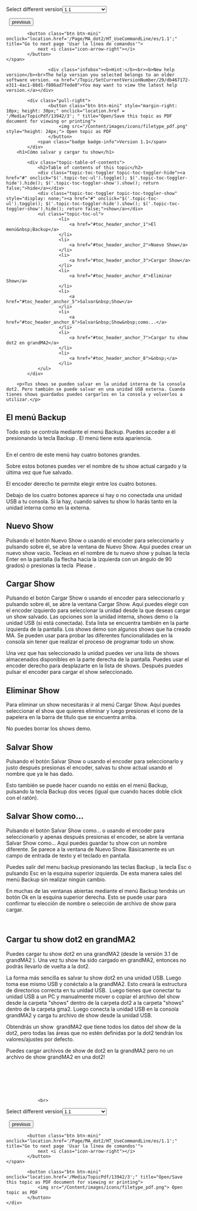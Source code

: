 
<div class="topic-navigation">

<div class="pull-right">
	<span class="pull-left">


<div class="pull-left">
<form action="/Topic/SetCurrentVersionNumber" class="form-inline" id="frmTagSelector" method="post">	<span class="form-mini">
		<div class="input-prepend"><span class="add-on">Select different version</span><select autocomplete="off" id="versionNumberId" name="versionNumberId" onchange="$(this).closest('#frmTagSelector').submit();" style="width: 120px;"><option value="">- latest -</option>
<option selected="selected" value="3">1.1</option>
<option value="7">1.2</option>
<option value="12">1.3</option>
<option value="16">1.5</option>
<option value="29">1.9</option>
</select></div>
		<input data-val="true" data-val-number="The field Int32 must be a number." data-val-required="The Int32 field is required." id="ProductId" name="ProductId" type="hidden" value="7">
		<input id="CurrentGuid" name="CurrentGuid" type="hidden" value="db467172-e311-4ac1-88d1-f886ad7fede0">
	</span>
</form></div>&nbsp;	</span>
	<span class="pull-right" style="white-space: nowrap;">
			<button class="btn btn-mini" onclick="location.href='/Page/MA_dot2/HT_AddAndPatchFixtures/es/1.1'; " title="Go to previous page 'Añadir aparatos y patch'">
				<i class="icon-arrow-left"></i> previous
			</button>

			<button class="btn btn-mini" onclick="location.href='/Page/MA_dot2/HT_UseCommandLine/es/1.1';" title="Go to next page 'Usar la línea de comandos'">
				next <i class="icon-arrow-right"></i> 
			</button>
	</span>
</div>
<div class="clear-fix" style="margin-bottom: 10px"></div>
</div>

					<div class="infobox"><b>Hint:</b><br><b>New help version</b><br>The help version you selected belongs to an older software version. <a href="/Topic/SetCurrentVersionNumber/29/db467172-e311-4ac1-88d1-f886ad7fede0">You may want to view the latest help version.</a></div>

			<div class="pull-right">
					<button class="btn btn-mini" style="margin-right: 10px; height: 30px;" onclick="location.href = '/Media/TopicPdf/13942/3'; " title="Open/Save this topic as PDF document for viewing or printing">
						<img src="/Content/images/icons/filetype_pdf.png" style="height: 24px;"> Open topic as PDF
					</button>
				<span class="badge badge-info">Version 1.1</span>
			</div>
		<h1>Cómo salvar y cargar tu show</h1>

			<div class="topic-table-of-contents">
				<h2>Table of contents of this topic</h2>
				<div class="topic-toc-toggler topic-toc-toggler-hide"><a href="#" onclick="$('.topic-toc-ul').toggle(); $('.topic-toc-toggler-hide').hide(); $('.topic-toc-toggler-show').show(); return false;">hide</a></div>
				<div class="topic-toc-toggler topic-toc-toggler-show" style="display: none;"><a href="#" onclick="$('.topic-toc-ul').toggle(); $('.topic-toc-toggler-hide').show(); $('.topic-toc-toggler-show').hide(); return false;">show</a></div>
				<ul class="topic-toc-ul">
						<li>
							<a href="#toc_header_anchor_1">El menú&nbsp;Backup</a>
						</li>
						<li>
							<a href="#toc_header_anchor_2">Nuevo Show</a>
						</li>
						<li>
							<a href="#toc_header_anchor_3">Cargar Show</a>
						</li>
						<li>
							<a href="#toc_header_anchor_4">Eliminar Show</a>
						</li>
						<li>
							<a href="#toc_header_anchor_5">Salvar&nbsp;Show</a>
						</li>
						<li>
							<a href="#toc_header_anchor_6">Salvar&nbsp;Show&nbsp;como...</a>
						</li>
						<li>
							<a href="#toc_header_anchor_7">Cargar tu show dot2 en grandMA2</a>
						</li>
						<li>
							<a href="#toc_header_anchor_8">&nbsp;</a>
						</li>
				</ul>
			</div>

		<p>Tus shows se pueden salvar en la unidad interna de la consola dot2. Pero también se puede salvar en una unidad USB externa. Cuando tienes shows guardados puedes cargarlos en la consola y volverlos a utilizar.</p>

<a name="toc_header_anchor_1" id="toc_header_anchor_1" class="topic-toc-item"></a><h2>El menú&nbsp;Backup</h2>

<p>Todo esto se controla mediante el menú Backup. Puedes acceder a él presionando la tecla&nbsp;<span class="hardkey">Backup</span>&nbsp;. El menú tiene esta apariencia.</p>

<p><img alt="" src="/Media/Image/Dot2_ViewsandWindows_BackupWindow01_1-0.PNG"></p>

<p>En el centro de este menú hay cuatro botones grandes.</p>

<p>Sobre estos botones puedes ver el nombre de tu show actual cargado y la última vez que fue salvado.</p>

<p>El encoder derecho te permite elegir entre los cuatro botones.</p>

<p>Debajo de los cuatro botones aparece si hay o no conectada una unidad USB a tu consola. Si la hay, cuando salves tu show lo harás tanto en la unidad interna como en la externa.</p>

<a name="toc_header_anchor_2" id="toc_header_anchor_2" class="topic-toc-item"></a><h2>Nuevo Show</h2>

<p>Pulsando el botón&nbsp;<span class="softkey">Nuevo Show</span> o usando el encoder para seleccionarlo y pulsando sobre él, se abre la ventana de Nuevo Show. Aquí puedes crear un nuevo show vacío. Tecleas en el nombre de tu nuevo show y pulsas la tecla Enter en la pantalla (la flecha hacia la izquierda con un ángulo de 90 grados) o presionas la tecla&nbsp; <span class="hardkey">Please</span>&nbsp;.</p>

<a name="toc_header_anchor_3" id="toc_header_anchor_3" class="topic-toc-item"></a><h2>Cargar Show</h2>

<p>Pulsando el botón&nbsp;<span class="softkey">Cargar Show</span>&nbsp;o usando el encoder para seleccionarlo y pulsando sobre él, se abre la ventana Cargar Show. Aquí puedes elegir con el encoder izquierdo para seleccionar la unidad&nbsp;desde la que deseas cargar un show salvado. Las opciones son la unidad interna, shows demo o la unidad USB (si está conectada). Esta lista se encuentra también en la parte izquierda de la pantalla. Los shows demo son algunos shows que ha creado MA. Se pueden usar para probar las diferentes funcionalidades en la consola sin tener que realizar el proceso de programar todo un show.</p>

<p>Una vez que has seleccionado la unidad puedes ver una lista de shows almacenados disponibles en la parte derecha de la pantalla. Puedes usar el encoder derecho para desplazarte en la lista de shows. Después puedes pulsar el encoder para cargar el show seleccionado.</p>

<a name="toc_header_anchor_4" id="toc_header_anchor_4" class="topic-toc-item"></a><h2>Eliminar Show</h2>

<p>Para eliminar un show necesitarás ir al menú Cargar Show. Aquí puedes seleccionar el show que quieres eliminar y luego presionas el icono de la papelera en la barra de título que se encuentra arriba.</p>

<p>No puedes borrar los shows demo.</p>

<a name="toc_header_anchor_5" id="toc_header_anchor_5" class="topic-toc-item"></a><h2>Salvar&nbsp;Show</h2>

<p>Pulsando el botón&nbsp;<span class="softkey">Salvar Show</span> o usando el encoder para seleccionarlo y justo después presionas el encoder, salvas tu show actual usando el nombre que ya le has dado.</p>

<div class="tip">Esto también se puede hacer cuando no estás en el menú Backup, pulsando la tecla&nbsp;<span class="hardkey">Backup</span>&nbsp;dos veces (igual que cuando haces doble click con el ratón).</div>

<a name="toc_header_anchor_6" id="toc_header_anchor_6" class="topic-toc-item"></a><h2>Salvar&nbsp;Show&nbsp;como...</h2>

<p>Pulsando el botón&nbsp;<span class="softkey">Salvar Show como...</span> o usando el encoder para seleccionarlo y apenas después presionas el encoder, se abre la ventana Salvar Show como... Aquí puedes guardar tu show con un nombre diferente. Se parece a la ventana de Nuevo Show. Básicamente es un campo de entrada de texto y el teclado en pantalla.</p>

<p>Puedes salir del menu backup presionando las teclas&nbsp;<span class="hardkey">Backup</span> , la tecla&nbsp;<span class="hardkey">Esc</span> o pulsando&nbsp;<span class="softkey">Esc</span>&nbsp;en la esquina superior izquierda. De esta manera sales del menú Backup sin realizar ningún cambio.</p>

<p>En muchas de las ventanas abiertas mediante el menú Backup tendrás un botón&nbsp;<span class="softkey">Ok</span> en la esquina superior derecha. Esto se puede usar para confirmar tu elección de nombre o selección de archivo de show para cargar.&nbsp;</p>

<p>&nbsp;</p>

<a name="toc_header_anchor_7" id="toc_header_anchor_7" class="topic-toc-item"></a><h2>Cargar tu show dot2 en grandMA2</h2>

<p>Puedes cargar tu show dot2 en una grandMA2 (desde la versión 3.1 de grandMA2 ). Una vez tu show ha sido cargado en grandMA2, entonces no podrás llevarlo de vuelta a la&nbsp;dot2.</p>

<p>La forma más sencilla es salvar tu show dot2 en una unidad USB. Luego toma ese mismo USB y conéctalo a la grandMA2. Esto creará la estructura de directorios correcta en tu unidad USB. &nbsp;Luego tienes que conectar tu unidad USB a un PC y manualmente mover o copiar el archivo del show desde la carpeta "shows" dentro de la carpeta dot2 a la carpeta "shows" dentro de la carpeta gma2. Luego conecta la unidad USB en la consola grandMA2 y carga tu archivo de show desde la unidad USB.</p>

<p>Obtendrás un show &nbsp;grandMA2 que tiene todos los datos del show de la dot2, pero todas las áreas que no estén definidas por la dot2 tendrán los valores/ajustes por defecto.</p>

<div class="restriction">Puedes cargar archivos de show de dot2 en la grandMA2 pero no un archivo de show grandMA2 en una dot2!</div>

<p>&nbsp;</p>

<a name="toc_header_anchor_8" id="toc_header_anchor_8" class="topic-toc-item"></a><h2>&nbsp;</h2>


				<br>
<div class="topic-navigation">

<div class="pull-right">
	<span class="pull-left">


<div class="pull-left">
<form action="/Topic/SetCurrentVersionNumber" class="form-inline" id="frmTagSelector" method="post">	<span class="form-mini">
		<div class="input-prepend"><span class="add-on">Select different version</span><select autocomplete="off" id="versionNumberId" name="versionNumberId" onchange="$(this).closest('#frmTagSelector').submit();" style="width: 120px;"><option value="">- latest -</option>
<option selected="selected" value="3">1.1</option>
<option value="7">1.2</option>
<option value="12">1.3</option>
<option value="16">1.5</option>
<option value="29">1.9</option>
</select></div>
		<input data-val="true" data-val-number="The field Int32 must be a number." data-val-required="The Int32 field is required." id="ProductId" name="ProductId" type="hidden" value="7">
		<input id="CurrentGuid" name="CurrentGuid" type="hidden" value="db467172-e311-4ac1-88d1-f886ad7fede0">
	</span>
</form></div>&nbsp;	</span>
	<span class="pull-right" style="white-space: nowrap;">
			<button class="btn btn-mini" onclick="location.href='/Page/MA_dot2/HT_AddAndPatchFixtures/es/1.1'; " title="Go to previous page 'Añadir aparatos y patch'">
				<i class="icon-arrow-left"></i> previous
			</button>

			<button class="btn btn-mini" onclick="location.href='/Page/MA_dot2/HT_UseCommandLine/es/1.1';" title="Go to next page 'Usar la línea de comandos'">
				next <i class="icon-arrow-right"></i> 
			</button>
	</span>
</div>
	<div class="clear-fix"></div>
	<div class="pull-right">
	
			<button class="btn btn-mini" onclick="location.href='/Media/TopicPdf/13942/3';" title="Open/Save this topic as PDF document for viewing or printing">
				<img src="/Content/images/icons/filetype_pdf.png"> Open topic as PDF
			</button>
	</div>
<div class="clear-fix" style="margin-bottom: 10px"></div>
</div>

	